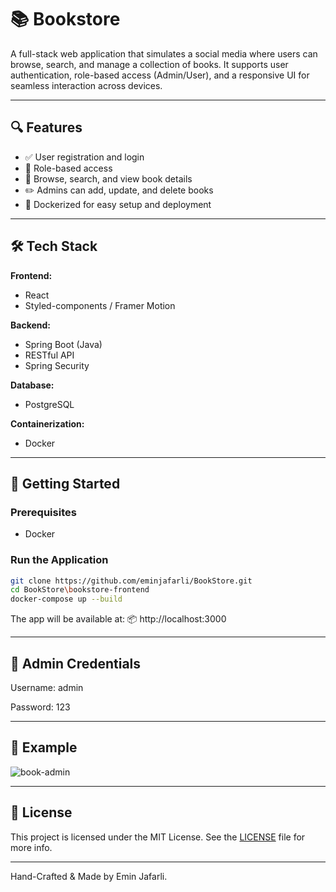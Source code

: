 # 📚 Bookstore

A full-stack web application that simulates a social media where users can browse, search, and manage a collection of books. It supports user authentication, role-based access (Admin/User), and a responsive UI for seamless interaction across devices.

---

## 🔍 Features

- ✅ User registration and login
- 🔐 Role-based access
- 📖 Browse, search, and view book details
- ✏️ Admins can add, update, and delete books
- 🐳 Dockerized for easy setup and deployment

---

## 🛠️ Tech Stack

**Frontend:**
- React  
- Styled-components / Framer Motion

**Backend:**
- Spring Boot (Java)  
- RESTful API  
- Spring Security  

**Database:**
- PostgreSQL

**Containerization:**
- Docker  
---

## 🚀 Getting Started

### Prerequisites

- Docker

### Run the Application

```bash
git clone https://github.com/eminjafarli/BookStore.git
cd BookStore\bookstore-frontend
docker-compose up --build
```
The app will be available at:
📦 http://localhost:3000

---

## 🧪 Admin Credentials 
Username: admin

Password: 123

---

## 📸 Example
![book-admin](https://github.com/user-attachments/assets/c0dc97bd-608c-424b-9050-7ab0ddf70e1d)


---

## 📄 License
This project is licensed under the MIT License. See the [LICENSE](LICENSE) file for more info.

---

Hand-Crafted & Made by Emin Jafarli.
